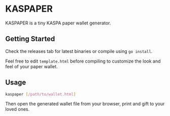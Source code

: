 # KASPAPER

KASPAPER is a tiny KASPA paper wallet generator.

## Getting Started
Check the releases tab for latest binaries or compile using `go install`.

Feel free to edit `template.html` before compiling to customize the look and feel of your paper wallet.


## Usage
```bash
kaspaper [/path/to/wallet.html]
```
Then open the generated wallet file from your browser, print and gift to your loved ones. 